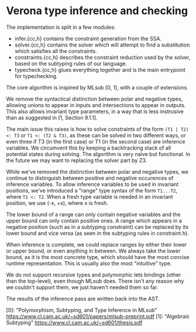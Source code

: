 # Verona type inference and checking

The implementation is split in a few modules:
- infer.{cc,h} contains the constraint generation from the SSA.
- solver.{cc,h} contains the solver which will attempt to find a substitution
  which satisfies all the constraints.
- constraints.{cc,h} describes the constraint reduction used by the solver,
  based on the subtyping rules of our language.
- typecheck.{cc,h} glues everything together and is the main entrypoint for
  typechecking.

The core algorithm is inspired by MLsub [0, 1], with a couple of extensions.

We remove the syntactical distinction between polar and negative types,
allowing unions to appear in inputs and intersections to appear in outputs.
This also allows invariant type parameters, in a way that is less instrusive
than as suggested in [1, Section 9.1.1].

The main issue this raises is how to solve constraints of the form
`(T1 | T2) <: T3` or `T1 <: (T2 & T3)`, as these can be solved in two different
ways, or even three if T3 (in the first case) or T1 (in the second case) are
inference variables. We circumvent this by keeping a backtracking stack of
all potential states during solving. The algorithm is very naive but
functional. In the future we may want to replacing the solver part by Z3.


While we've removed the distinction between polar and negative types, we
continue to distinguish between positive and negative occurences of
inference variables. To allow inference variables to be used in invariant
positions, we've introduced a "range" type syntax of the form `T1...T2`, where
`T1 <: T2`. When a fresh type variable is needed in an invariant position, we
use (-x, +x), where x is fresh.

The lower bound of a range can only contain negative variables and the upper
bound can only contain positive ones. A range which appears in a negative
position (such as in a subtyping constraint) can be replaced by its lower
bound and vice versa (as seen in the subtyping rules in constraint.h).

When inference is complete, we could replace ranges by either their lower or
upper bound, or even anything in between. We always take the lower bound,
as it is the most concrete type, which should have the most concise runtime
representation. This is usually also the most "intuitive" type.


We do not support recursive types and polymorphic lets bindings (other than
the top-level), even though MLsub does. There isn't any reason why we
couldn't support them, we just haven't needed them so far.

The results of the inference pass are written back into the AST.

[0]: "Polymorphism, Subtyping, and Type Inference in MLsub"
      https://www.cl.cam.ac.uk/~sd601/papers/mlsub-preprint.pdf
[1]: "Algebraic Subtyping"
      https://www.cl.cam.ac.uk/~sd601/thesis.pdf

